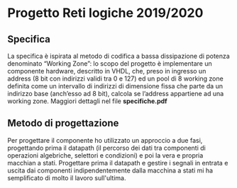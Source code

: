 # Progetto Reti logiche 2019/2020
## Specifica
La specifica è ispirata al metodo di codifica a bassa dissipazione di potenza denominato “Working Zone”: lo scopo del progetto è implementare un componente hardware, descritto in VHDL, che, preso in ingresso un address (8 bit con indirizzi validi tra 0 e 127) ed un pool di 8 working zone definita come un intervallo di indirizzi di dimensione fissa che parte da un indirizzo base (anch’esso ad 8 bit), calcola se l’address appartiene ad una working zone.
Maggiori dettagli nel file **specifiche.pdf**

## Metodo di progettazione
Per progettare il componente ho utilizzato un approccio a due fasi, progettando prima il datapath (il percorso dei dati tra componenti di operazioni algebriche, selettori e condizioni) e poi la vera e propria macchian a stati.
Progettare prima il datapath e gestire i segnali in entrata e uscita dai componenti indipendentemente dalla macchina a stati mi ha semplificato di molto il lavoro sull'ultima.
